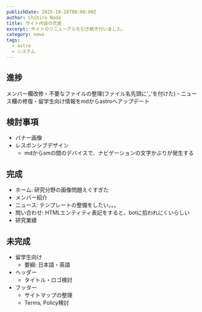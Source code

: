 ```yaml
---
publishDate: 2025-10-28T00:00:00Z
author: Chihiro Noda
title: サイト内容の充実
excerpt: サイトのリニューアルを引き続き行いました。
category: news
tags:
  - astro
  - システム
---
```

## 進捗
メンバー欄改修・不要なファイルの整理(ファイル名先頭に'_'を付けた)・ニュース欄の修復・留学生向け情報をmdからastroへアップデート

## 検討事項
- バナー画像
- レスポンシブデザイン
  - mdからsmの間のデバイスで、ナビゲーションの文字かぶりが発生する

## 完成
- ホーム: 研究分野の画像問題えぐすぎた
- メンバー紹介
- ニュース: テンプレートの整備をしたい。。。
- 問い合わせ: HTMLエンティティ表記をすると、botに拾われにくいらしい
- 研究業績

## 未完成
- 留学生向け
  - 要綱: 日本語・英語
- ヘッダー
  - タイトル・ロゴ検討
- フッター
  - サイトマップの整理
  - Terms, Policy検討